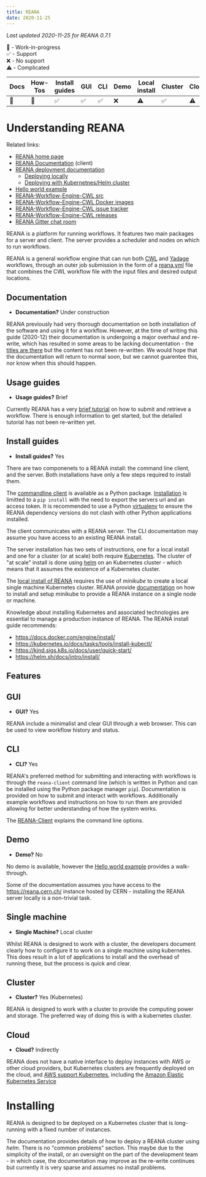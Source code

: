 ```yaml
---
title: REANA
date: 2020-11-25
---
```


_Last updated 2020-11-25 for REANA 0.7.1_

🚧 - Work-in-progress  
✅ - Support  
❌ - No support  
⚠️ - Complicated  

| Docs | How-Tos | Install guides | GUI | CLI | Demo | Local install | Cluster | Cloud | Complex setup | Complex use |
| -- | --- | -- | -- | -- | -- | -- | -- | -- | -- | -- |
| 🚧 | 🚧 | ✅ | ✅ | ✅ | ❌ | ⚠️ | ✅ | ⚠️  | ⚠️  | ⚠️ |


# Understanding REANA

Related links: 
* [REANA home page](https://reana.io)
* [REANA Documentation](https://docs.reana.io/) (client)
* [REANA deployment documentation](http://docs.reana.io/development/)
  - [Deploying locally](http://docs.reana.io/development/deploying-locally/)
  - [Deploying with Kubernetnes/Helm cluster](http://docs.reana.io/development/deploying-at-scale/)
* [Hello world example](https://github.com/reanahub/reana-demo-helloworld)
* [REANA-Workflow-Engine-CWL src](https://github.com/reanahub/reana-workflow-engine-cwl)
* [REANA-Workflow-Engine-CWL Docker images](https://hub.docker.com/r/reanahub/reana-workflow-engine-cwl)
* [REANA-Workflow-Engine-CWL issue tracker](https://github.com/reanahub/reana-workflow-engine-cwl/issues)
* [REANA-Workflow-Engine-CWL releases](https://github.com/reanahub/reana-workflow-engine-cwl/releases)
* [REANA Gitter chat room](https://gitter.im/reanahub/reana)

REANA is a platform for running workflows.  It features two main packages for a server and client.  The server provides a scheduler and nodes on which to run workflows.

REANA is a general workflow engine that can run both [CWL](https://commonwl.org/) and [Yadage](https://github.com/yadage/yadage) workflows, through an outer job submission in the form of a [reana.yml](http://docs.reana.io/reference/reana-yaml/) file that combines the CWL workflow file with the input files and desired output locations.

## Documentation

* **Documentation?** Under construction

REANA previously had very thorough documentation on both installation of the software and using it for a workflow.  However, at the time of writing this guide (2020-12) their documentation is undergoing a major overhaul and re-write, which has resulted in some areas to be lacking documentation - the [titles are there](http://docs.reana.io/running-workflows/executing-workflows/) but the content has not been re-written.  We would hope that the documentation will return to normal soon, but we cannot guarentee this, nor know when this should happen.

## Usage guides

* **Usage guides?** Brief

Currently REANA has a very [brief tutorial](http://docs.reana.io/getting-started/first-example/) on how to submit and retrieve a workflow. There is enough information to get started, but the detailed tutorial has not been re-written yet.

## Install guides

* **Install guides?** Yes

There are two componenets to a REANA install: the command line client, and the server.  Both installations have only a few steps required to install them.

The [commandline client](https://reana-client.readthedocs.io/en/latest/) is available as a Python package. [Installation](http://docs.reana.io/getting-started/first-example/) is limitted to a `pip install` with the need to export the servers url and an access token. It is recommended to use a Python [virtualenv](https://docs.python-guide.org/dev/virtualenvs/) to ensure the REANA dependency versions do not clash with other Python applications installed.

The client communicates with a REANA server. The CLI documentation may assume you have access to an existing REANA install. 

The server installation has two sets of instructions, one for a local install and one for a cluster (or at scale) both require [Kubernetes](https://kubernetes.io/).  The cluster of "at scale" install is done using [helm](https://helm.sh/) on an Kubernetes cluster - which means that it assumes the existence of a Kubernetes cluster.

The [local install of REANA](http://docs.reana.io/development/deploying-locally) requires the use of _minikube_ to create a local single machine Kubernetes cluster.  REANA provide [documentation](http://docs.reana.io/development/deploying-locally) on how to install and setup minikube to provide a REANA instance on a single node or machine.

Knowledge about installing Kubernetes and associated technologies are essential to manage a production instance of REANA. The REANA install guide recommends:

* <https://docs.docker.com/engine/install/>
* <https://kubernetes.io/docs/tasks/tools/install-kubectl/>
* <https://kind.sigs.k8s.io/docs/user/quick-start/>
* <https://helm.sh/docs/intro/install/>

<!-- As with other documentation, this is short and to the point.  If the [installation](http://docs.reana.io/development/deploying-at-scale) works on your system then it is fine. However, if you encounter any problems the documentation is not detailed enough to work you through it at this time. -->


## Features

## GUI

* **GUI?** Yes

REANA include a minimalist and clear GUI through a web browser.  This can be used to view workflow history and status.

<!-- . ? Can it be used to submit jobs? or Download? Diagram suggests yes! -->

## CLI

* **CLI?** Yes

REANA's preferred method for submitting and interacting with workflows is through the `reana-client` command line (which is written in Python and can be installed using the Python package manager `pip`). Documentation is provided on how to submit and interact with workflows.  Additionally example workflows and instructions on how to run them are provided allowing for better understanding of how the system works.

The [REANA-Client](https://reana-client.readthedocs.io/en/latest/) explains the command line options.

## Demo

* **Demo?** No

No demo is available, however the [Hello world example](https://github.com/reanahub/reana-demo-helloworld) provides a walk-through.

Some of the documentation assumes you have access to the <https://reana.cern.ch/> instance hosted by CERN - installing the REANA server locally is a non-trivial task.

## Single machine

* **Single Machine?** Local cluster

Whilst REANA is designed to work with a cluster, the developers document clearly how to configure it to work on a single machine using kubernetes.  This does result in a lot of applications to install and the overhead of running these, but the process is quick and clear.

## Cluster

* **Cluster?** Yes (Kubernetes)

REANA is designed to work with a cluster to provide the computing power and storage.  The preferred way of doing this is with a kubernetes cluster. 

## Cloud

* **Cloud?** Indirectly

REANA does not have a native interface to deploy instances with AWS or other cloud providers, but Kubernetes clusters are frequently deployed on the cloud, and [AWS support Kubernetes](https://aws.amazon.com/kubernetes/), including the [Amazon Elastic Kubernetes Service](https://aws.amazon.com/eks/)


<!-- Could we use a k8s on AWS?, but these could potentially be used as part of a kubernetes cluster. -->

# Installing

REANA is designed to be deployed on a Kubernetes cluster that is long-running with a fixed number of instances. 

The documentation provides details of how to deploy a REANA cluster using _helm_. There is no "common problems" section.  This maybe due to the simplicity of the install, or an oversight on the part of the development team - in which case, the documentation may improve as the re-write continues but currently it is very sparse and assumes no install problems.

